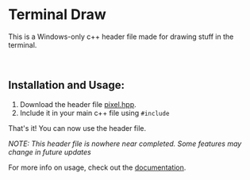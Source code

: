 # Terminal Draw

This is a Windows-only c++ header file made for drawing stuff in the terminal.

<br>

## Installation and Usage:

1. Download the header file [pixel.hpp](/pixel.hpp).
2. Include it in your main c++ file using `#include`

That's it! You can now use the header file.

*NOTE: This header file is nowhere near completed. Some features may change in future updates*

For more info on usage, check out the [documentation]([/Documentation.md](https://github.com/ArushVyas/terminal_draw/wiki/Detailed-usage-guidelines-of-Terminal-Draw)).
